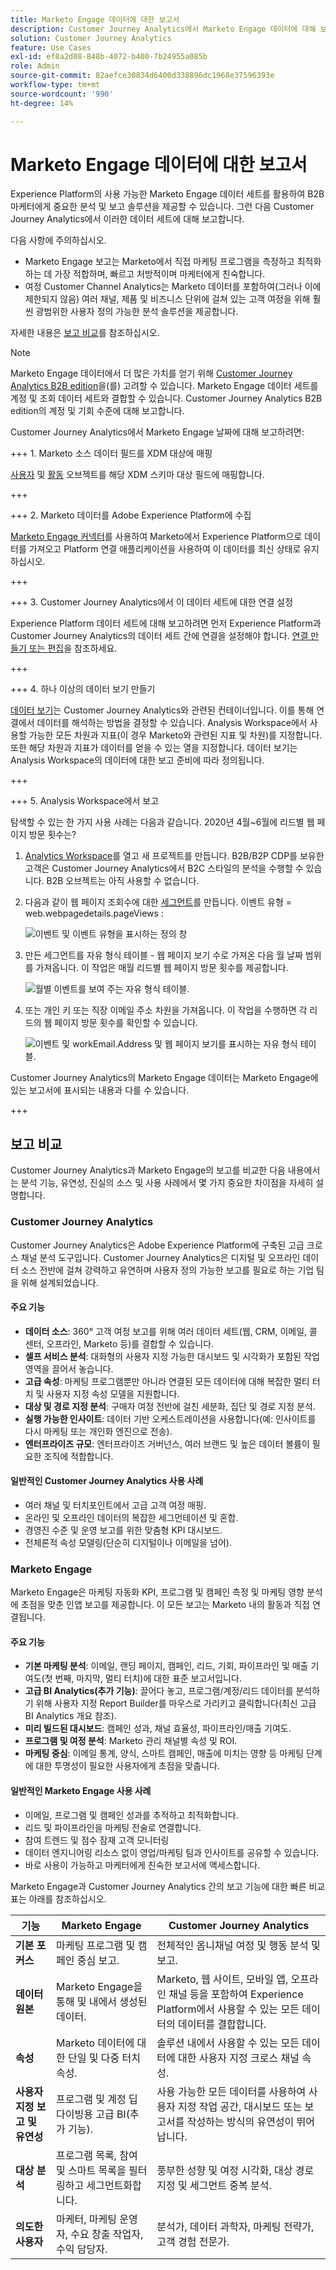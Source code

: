 ```yaml
---
title: Marketo Engage 데이터에 대한 보고서
description: Customer Journey Analytics에서 Marketo Engage 데이터에 대해 보고하는 방법을 알아봅니다
solution: Customer Journey Analytics
feature: Use Cases
exl-id: ef8a2d08-848b-4072-b400-7b24955a085b
role: Admin
source-git-commit: 82aefce30834d6400d338896dc1968e37596393e
workflow-type: tm+mt
source-wordcount: '990'
ht-degree: 14%

---
```


# Marketo Engage 데이터에 대한 보고서

Experience Platform의 사용 가능한 Marketo Engage 데이터 세트를 활용하여 B2B 마케터에게 중요한 분석 및 보고 솔루션을 제공할 수 있습니다. 그런 다음 Customer Journey Analytics에서 이러한 데이터 세트에 대해 보고합니다.

다음 사항에 주의하십시오.

* Marketo Engage 보고는 Marketo에서 직접 마케팅 프로그램을 측정하고 최적화하는 데 가장 적합하며, 빠르고 처방적이며 마케터에게 친숙합니다.
* 여정 Customer Channel Analytics는 Marketo 데이터를 포함하여(그러나 이에 제한되지 않음) 여러 채널, 제품 및 비즈니스 단위에 걸쳐 있는 고객 여정을 위해 훨씬 광범위한 사용자 정의 가능한 분석 솔루션을 제공합니다.

자세한 내용은 [보고 비교](#reporting-comparison)를 참조하십시오.

>[!NOTE]
>
>Marketo Engage 데이터에서 더 많은 가치를 얻기 위해 [Customer Journey Analytics B2B edition](/help/getting-started/cja-b2b-edition.md)을(를) 고려할 수 있습니다. Marketo Engage 데이터 세트를 계정 및 조회 데이터 세트와 결합할 수 있습니다. Customer Journey Analytics B2B edition의 계정 및 기회 수준에 대해 보고합니다.
>


Customer Journey Analytics에서 Marketo Engage 날짜에 대해 보고하려면:

+++ &#x200B;1. Marketo 소스 데이터 필드를 XDM 대상에 매핑

[사용자](https://experienceleague.adobe.com/en/docs/experience-platform/sources/connectors/adobe-applications/mapping/marketo) 및 [활동](https://experienceleague.adobe.com/en/docs/experience-platform/sources/connectors/adobe-applications/mapping/marketo) 오브젝트를 해당 XDM 스키마 대상 필드에 매핑합니다.

+++

+++ &#x200B;2. Marketo 데이터를 Adobe Experience Platform에 수집

[Marketo Engage 커넥터](https://experienceleague.adobe.com/en/docs/experience-platform/sources/connectors/adobe-applications/marketo/marketo)를 사용하여 Marketo에서 Experience Platform으로 데이터를 가져오고 Platform 연결 애플리케이션을 사용하여 이 데이터를 최신 상태로 유지하십시오.

+++

+++ &#x200B;3. Customer Journey Analytics에서 이 데이터 세트에 대한 연결 설정

Experience Platform 데이터 세트에 대해 보고하려면 먼저 Experience Platform과 Customer Journey Analytics의 데이터 세트 간에 연결을 설정해야 합니다. [연결 만들기 또는 편집](https://experienceleague.adobe.com/ko/docs/analytics-platform/using/cja-connections/create-connection)을 참조하세요.

+++


+++ &#x200B;4. 하나 이상의 데이터 보기 만들기

[데이터 보기](/help/data-views/data-views.md)는 Customer Journey Analytics와 관련된 컨테이너입니다. 이를 통해 연결에서 데이터를 해석하는 방법을 결정할 수 있습니다. Analysis Workspace에서 사용할 가능한 모든 차원과 지표(이 경우 Marketo와 관련된 지표 및 차원)를 지정합니다. 또한 해당 차원과 지표가 데이터를 얻을 수 있는 열을 지정합니다. 데이터 보기는 Analysis Workspace의 데이터에 대한 보고 준비에 따라 정의됩니다.

+++

+++ &#x200B;5. Analysis Workspace에서 보고

탐색할 수 있는 한 가지 사용 사례는 다음과 같습니다. 2020년 4월~6월에 리드별 웹 페이지 방문 횟수는?

1. [Analytics Workspace](/help/analysis-workspace/home.md)를 열고 새 프로젝트를 만듭니다.
B2B/B2P CDP를 보유한 고객은 Customer Journey Analytics에서 B2C 스타일의 분석을 수행할 수 있습니다. B2B 오브젝트는 아직 사용할 수 없습니다.

1. 다음과 같이 웹 페이지 조회수에 대한 [세그먼트](/help/components/segments/seg-create.md)를 만듭니다. 이벤트 유형 = web.webpagedetails.pageViews :

   ![이벤트 및 이벤트 유형을 표시하는 정의 창](../assets/marketo-filter.png)

1. 만든 세그먼트를 자유 형식 테이블 - 웹 페이지 보기 수로 가져온 다음 월 날짜 범위를 가져옵니다. 이 작업은 매월 리드별 웹 페이지 방문 횟수를 제공합니다.

   ![월별 이벤트를 보여 주는 자유 형식 테이블.](../assets/marketo-freeform.png)

1. 또는 개인 키 또는 직장 이메일 주소 차원을 가져옵니다. 이 작업을 수행하면 각 리드의 웹 페이지 방문 횟수를 확인할 수 있습니다.

   ![이벤트 및 workEmail.Address 및 웹 페이지 보기를 표시하는 자유 형식 테이블.](../assets/marketo-freeform2.png)

Customer Journey Analytics의 Marketo Engage 데이터는 Marketo Engage에 있는 보고서에 표시되는 내용과 다를 수 있습니다.

+++


## 보고 비교

Customer Journey Analytics과 Marketo Engage의 보고를 비교한 다음 내용에서는 분석 기능, 유연성, 진실의 소스 및 사용 사례에서 몇 가지 중요한 차이점을 자세히 설명합니다.

### Customer Journey Analytics

Customer Journey Analytics은 Adobe Experience Platform에 구축된 고급 크로스 채널 분석 도구입니다. Customer Journey Analytics은 디지털 및 오프라인 데이터 소스 전반에 걸쳐 강력하고 유연하며 사용자 정의 가능한 보고를 필요로 하는 기업 팀을 위해 설계되었습니다.

#### 주요 기능

* **데이터 소스**: 360° 고객 여정 보고를 위해 여러 데이터 세트(웹, CRM, 이메일, 콜 센터, 오프라인, Marketo 등)를 결합할 수 있습니다.
* **셀프 서비스 분석**: 대화형의 사용자 지정 가능한 대시보드 및 시각화가 포함된 작업 영역을 끌어서 놓습니다.
* **고급 속성**: 마케팅 프로그램뿐만 아니라 연결된 모든 데이터에 대해 복잡한 멀티 터치 및 사용자 지정 속성 모델을 지원합니다.
* **대상 및 경로 지정 분석**: 구매자 여정 전반에 걸친 세분화, 집단 및 경로 지정 분석.
* **실행 가능한 인사이트**: 데이터 기반 오케스트레이션을 사용합니다(예: 인사이트를 다시 마케팅 또는 개인화 엔진으로 전송).
* **엔터프라이즈 규모**: 엔터프라이즈 거버넌스, 여러 브랜드 및 높은 데이터 볼륨이 필요한 조직에 적합합니다.

#### 일반적인 Customer Journey Analytics 사용 사례

* 여러 채널 및 터치포인트에서 고급 고객 여정 매핑.
* 온라인 및 오프라인 데이터의 복잡한 세그먼테이션 및 혼합.
* 경영진 수준 및 운영 보고를 위한 맞춤형 KPI 대시보드.
* 전체론적 속성 모델링(단순히 디지털이나 이메일을 넘어).


### Marketo Engage

Marketo Engage은 마케팅 자동화 KPI, 프로그램 및 캠페인 측정 및 마케팅 영향 분석에 초점을 맞춘 인앱 보고를 제공합니다. 이 모든 보고는 Marketo 내의 활동과 직접 연결됩니다.

#### 주요 기능

* **기본 마케팅 분석**: 이메일, 랜딩 페이지, 캠페인, 리드, 기회, 파이프라인 및 매출 기여도(첫 번째, 마지막, 멀티 터치)에 대한 표준 보고서입니다.
* **고급 BI Analytics(추가 기능)**: 끌어다 놓고, 프로그램/계정/리드 데이터를 분석하기 위해 사용자 지정 Report Builder를 마우스로 가리키고 클릭합니다(최신 고급 BI Analytics 개요 참조).
* **미리 빌드된 대시보드**: 캠페인 성과, 채널 효율성, 파이프라인/매출 기여도.
* **프로그램 및 여정 분석**: Marketo 관리 채널별 속성 및 ROI.
* **마케팅 중심**: 이메일 통계, 양식, 스마트 캠페인, 매출에 미치는 영향 등 마케팅 단계에 대한 투명성이 필요한 사용자에게 초점을 맞춥니다.


#### 일반적인 Marketo Engage 사용 사례

* 이메일, 프로그램 및 캠페인 성과를 추적하고 최적화합니다.
* 리드 및 파이프라인을 마케팅 전술로 연결합니다.
* 참여 트렌드 및 점수 잠재 고객 모니터링
* 데이터 엔지니어링 리소스 없이 영업/마케팅 팀과 인사이트를 공유할 수 있습니다.
* 바로 사용이 가능하고 마케터에게 친숙한 보고서에 액세스합니다.


Marketo Engage과 Customer Journey Analytics 간의 보고 기능에 대한 빠른 비교 표는 아래를 참조하십시오.

| 기능 | Marketo Engage | Customer Journey Analytics |
|---|---|---|
| **기본 포커스** | 마케팅 프로그램 및 캠페인 중심 보고. | 전체적인 옴니채널 여정 및 행동 분석 및 보고. |
| **데이터 원본** | Marketo Engage을 통해 및 내에서 생성된 데이터. | Marketo, 웹 사이트, 모바일 앱, 오프라인 채널 등을 포함하여 Experience Platform에서 사용할 수 있는 모든 데이터의 데이터를 결합합니다. |
| **속성** | Marketo 데이터에 대한 단일 및 다중 터치 속성. | 솔루션 내에서 사용할 수 있는 모든 데이터에 대한 사용자 지정 크로스 채널 속성. |
| **사용자 지정 보고 및 유연성** | 프로그램 및 계정 딥 다이빙용 고급 BI(추가 기능). | 사용 가능한 모든 데이터를 사용하여 사용자 지정 작업 공간, 대시보드 또는 보고서를 작성하는 방식의 유연성이 뛰어납니다. |
| **대상 분석** | 프로그램 목록, 참여 및 스마트 목록을 필터링하고 세그먼트화합니다. | 풍부한 성향 및 여정 시각화, 대상 경로 지정 및 세그먼트 중복 분석. |
| **의도한 사용자** | 마케터, 마케팅 운영자, 수요 창출 작업자, 수익 담당자. | 분석가, 데이터 과학자, 마케팅 전략가, 고객 경험 전문가. |
